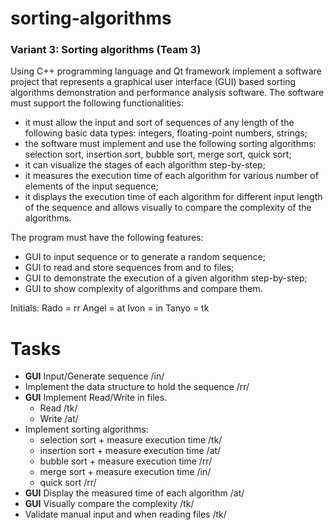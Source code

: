# sorting-algorithms

### Variant 3: Sorting algorithms (Team 3)

Using C++ programming language and Qt framework implement a software project that represents a graphical user interface (GUI) based sorting algorithms demonstration and performance analysis software. The software must support the following functionalities:

- it must allow the input and sort of sequences of any length of the following basic data types: integers, floating-point numbers, strings;
- the software must implement and use the following sorting algorithms: selection sort, insertion sort, bubble sort, merge sort, quick sort;
- it can visualize the stages of each algorithm step-by-step;
- it measures the execution time of each algorithm for various number of elements of the input sequence;
- it displays the execution time of each algorithm for different input length of the sequence and allows visually to compare the complexity of the algorithms.

The program must have the following features:

- GUI to input sequence or to generate a random sequence;
- GUI to read and store sequences from and to files;
- GUI to demonstrate the execution of a given algorithm step-by-step;
- GUI to show complexity of algorithms and compare them.

Initials: Rado = rr Angel = at Ivon = in Tanyo = tk
# Tasks
- **GUI** Input/Generate sequence /in/
- Implement the data structure to hold the sequence /rr/
- **GUI** Implement Read/Write in files.
  - Read /tk/
  - Write /at/
- Implement sorting algorithms:
  - selection sort + measure execution time /tk/
  - insertion sort + measure execution time /at/
  - bubble sort + measure execution time /rr/
  - merge sort + measure execution time /in/
  - quick sort /rr/
- **GUI** Display the measured time of each algorithm /at/
- **GUI** Visually compare the complexity /tk/
- Validate manual input and when reading files /tk/
